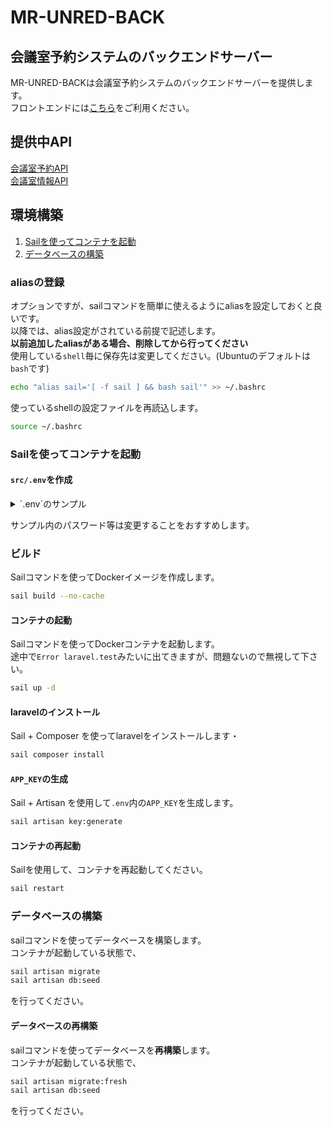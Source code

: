 # MR-UNRED-BACK
## 会議室予約システムのバックエンドサーバー
MR-UNRED-BACKは会議室予約システムのバックエンドサーバーを提供します。  
フロントエンドには[こちら](https://github.com/Hansyo/MR-UNRED-FRONT)をご利用ください。

## 提供中API
[会議室予約API]()  
[会議室情報API]()  

## 環境構築
1. [Sailを使ってコンテナを起動](#Sailを使ってコンテナを起動-1)
1. [データベースの構築](#データベースの構築-1)

### aliasの登録
オプションですが、sailコマンドを簡単に使えるようにaliasを設定しておくと良いです。  
以降では、alias設定がされている前提で記述します。  
**以前追加したaliasがある場合、削除してから行ってください**  
使用している`shell`毎に保存先は変更してください。(Ubuntuのデフォルトは`bash`です)
```bash
echo "alias sail='[ -f sail ] && bash sail'" >> ~/.bashrc
```
使っているshellの設定ファイルを再読込します。
```bash
source ~/.bashrc
```


### Sailを使ってコンテナを起動
#### `src/.env`を作成
<details>
<summary> `.env`のサンプル </summary>

```
APP_NAME=MR-UNRED
APP_SERVICE="mr-unred"
APP_ENV=local
APP_KEY=
APP_DEBUG=true
APP_URL=http://mr-unred
CLIENT_BASE_URL=http://localhost:3000

LOG_CHANNEL=stack
LOG_DEPRECATIONS_CHANNEL=null
LOG_LEVEL=debug

DB_CONNECTION=mysql
DB_HOST=mysql
DB_PORT=3306
DB_DATABASE=mr_unred
DB_USERNAME=mr_unred
DB_PASSWORD='mr_unred'

BROADCAST_DRIVER=log
CACHE_DRIVER=file
FILESYSTEM_DRIVER=local
QUEUE_CONNECTION=sync
SESSION_DRIVER=file
SESSION_LIFETIME=120

MEMCACHED_HOST=memcached

REDIS_HOST=redis
REDIS_PASSWORD=null
REDIS_PORT=6379

MAIL_MAILER=smtp
MAIL_HOST=mailhog
MAIL_PORT=1025
MAIL_USERNAME=null
MAIL_PASSWORD=null
MAIL_ENCRYPTION=null

MAIL_FROM_ADDRESS=null
MAIL_FROM_NAME="${APP_NAME}"

AWS_ACCESS_KEY_ID=

AWS_SECRET_ACCESS_KEY=
AWS_DEFAULT_REGION=us-east-1
AWS_BUCKET=
AWS_USE_PATH_STYLE_ENDPOINT=false

PUSHER_APP_ID=
PUSHER_APP_KEY=
PUSHER_APP_SECRET=
PUSHER_APP_CLUSTER=mt1

MIX_PUSHER_APP_KEY="${PUSHER_APP_KEY}"
MIX_PUSHER_APP_CLUSTER="${PUSHER_APP_CLUSTER}"

SCOUT_DRIVER=meilisearch
MEILISEARCH_HOST=http://meilisearch:7700
```

</details>

サンプル内のパスワード等は変更することをおすすめします。

### ビルド
Sailコマンドを使ってDockerイメージを作成します。  
```bash
sail build --no-cache
```

#### コンテナの起動
Sailコマンドを使ってDockerコンテナを起動します。  
途中で`Error laravel.test`みたいに出てきますが、問題ないので無視して下さい。
```bash
sail up -d
```

#### laravelのインストール
Sail + Composer を使ってlaravelをインストールします・
```bash
sail composer install
```

#### `APP_KEY`の生成
Sail + Artisan を使用して`.env`内の`APP_KEY`を生成します。
```bash
sail artisan key:generate
```

#### コンテナの再起動
Sailを使用して、コンテナを再起動してください。
```bash
sail restart
```

### データベースの構築
sailコマンドを使ってデータベースを構築します。  
コンテナが起動している状態で、
```bash
sail artisan migrate
sail artisan db:seed
```
を行ってください。

#### データベースの再構築
sailコマンドを使ってデータベースを**再構築**します。  
コンテナが起動している状態で、
```bash
sail artisan migrate:fresh
sail artisan db:seed
```
を行ってください。

